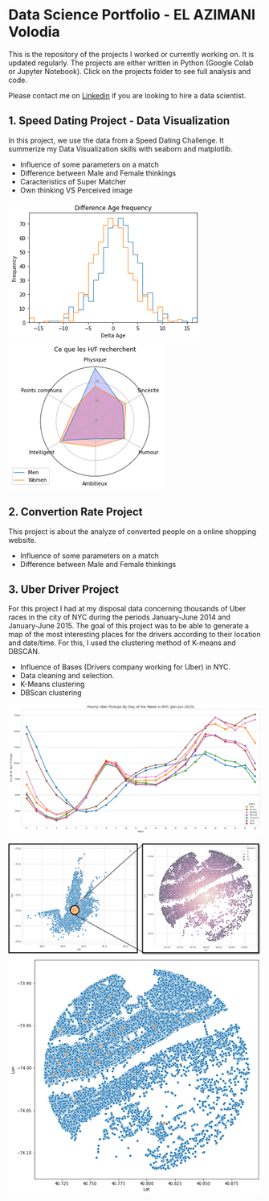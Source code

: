 # Data Science Portfolio - EL AZIMANI Volodia
 
This is the repository of the projects I worked or currently working on. It is updated regularly. The projects are either written in Python (Google Colab or Jupyter Notebook). Click on the projects folder to see full analysis and code.

Please contact me on [Linkedin](https://www.linkedin.com/in/volodia-el-azimani-459b99142) if you are looking to hire a data scientist.

## 1.   Speed Dating Project - Data Visualization

In this project, we use the data from a Speed Dating Challenge.
It summerize my Data Visualization skills with seaborn and matplotlib.

*   Influence of some parameters on a match
*   Difference between Male and Female thinkings
*   Caracteristics of Super Matcher
*   Own thinking VS Perceived image

![Spider Chart.png](Images/Speed_dating2.png)   ![Spider Chart.png](Images/Speed_dating1.png)

## 2.   Convertion Rate Project 

This project is about the analyze of converted people on a online shopping website.

*   Influence of some parameters on a match
*   Difference between Male and Female thinkings

## 3.   Uber Driver Project

For this project I had at my disposal data concerning thousands of Uber races in the city of NYC during the periods January-June 2014 and January-June 2015.
The goal of this project was to be able to generate a map of the most interesting places for the drivers according to their location and date/time.
For this, I used the clustering method of K-means and DBSCAN.

*   Influence of Bases (Drivers company working for Uber) in NYC.
*   Data cleaning and selection.
*   K-Means clustering
*   DBScan clustering 

![Uber1.png](Images/Uber1.png)

![Uber2.png](Images/Uber2.png)   ![Uber3.png](Images/Uber3.png)
